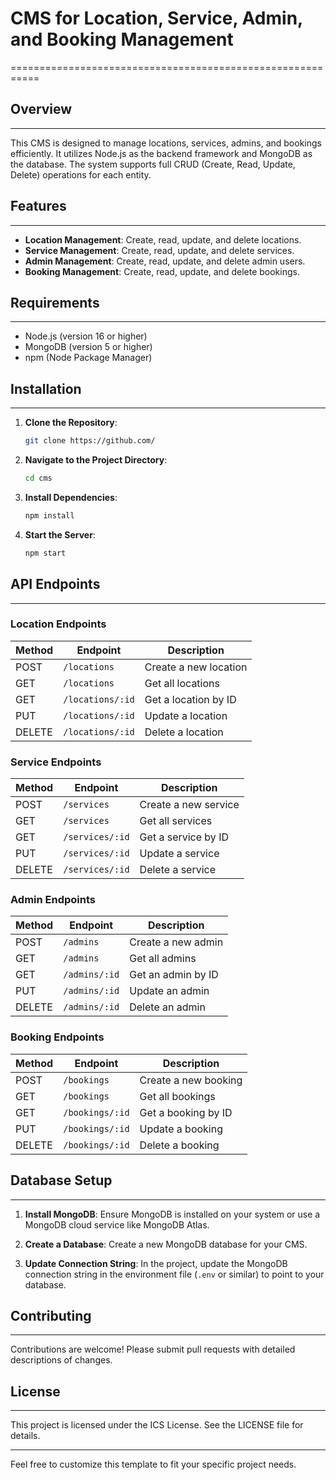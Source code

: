 # CMS for Location, Service, Admin, and Booking Management
===========================================================

## Overview
-----------

This CMS is designed to manage locations, services, admins, and bookings efficiently. It utilizes Node.js as the backend framework and MongoDB as the database. The system supports full CRUD (Create, Read, Update, Delete) operations for each entity.

## Features
------------

- **Location Management**: Create, read, update, and delete locations.
- **Service Management**: Create, read, update, and delete services.
- **Admin Management**: Create, read, update, and delete admin users.
- **Booking Management**: Create, read, update, and delete bookings.

## Requirements
---------------

- Node.js (version 16 or higher)
- MongoDB (version 5 or higher)
- npm (Node Package Manager)

## Installation
------------

1. **Clone the Repository**:
   ```bash
   git clone https://github.com/
   ```

2. **Navigate to the Project Directory**:
   ```bash
   cd cms
   ```

3. **Install Dependencies**:
   ```bash
   npm install
   ```

4. **Start the Server**:
   ```bash
   npm start
   ```

## API Endpoints
----------------

### Location Endpoints

| Method | Endpoint         | Description               |
|--------|------------------|---------------------------|
| POST   | `/locations`     | Create a new location     |
| GET    | `/locations`     | Get all locations         |
| GET    | `/locations/:id` | Get a location by ID      |
| PUT    | `/locations/:id` | Update a location         |
| DELETE | `/locations/:id` | Delete a location         |

### Service Endpoints

| Method | Endpoint         | Description               |
|--------|------------------|---------------------------|
| POST   | `/services`      | Create a new service      |
| GET    | `/services`      | Get all services          |
| GET    | `/services/:id`  | Get a service by ID       |
| PUT    | `/services/:id`  | Update a service          |
| DELETE | `/services/:id`  | Delete a service          |

### Admin Endpoints

| Method | Endpoint         | Description               |
|--------|------------------|---------------------------|
| POST   | `/admins`        | Create a new admin         |
| GET    | `/admins`        | Get all admins            |
| GET    | `/admins/:id`    | Get an admin by ID        |
| PUT    | `/admins/:id`    | Update an admin            |
| DELETE | `/admins/:id`    | Delete an admin            |

### Booking Endpoints

| Method | Endpoint         | Description               |
|--------|------------------|---------------------------|
| POST   | `/bookings`      | Create a new booking       |
| GET    | `/bookings`      | Get all bookings           |
| GET    | `/bookings/:id`  | Get a booking by ID        |
| PUT    | `/bookings/:id`  | Update a booking           |
| DELETE | `/bookings/:id`  | Delete a booking           |

## Database Setup
-----------------

1. **Install MongoDB**:
   Ensure MongoDB is installed on your system or use a MongoDB cloud service like MongoDB Atlas.

2. **Create a Database**:
   Create a new MongoDB database for your CMS.

3. **Update Connection String**:
   In the project, update the MongoDB connection string in the environment file (`.env` or similar) to point to your database.

## Contributing
------------

Contributions are welcome! Please submit pull requests with detailed descriptions of changes.

## License
-------

This project is licensed under the ICS License. See the LICENSE file for details.

---

Feel free to customize this template to fit your specific project needs.

